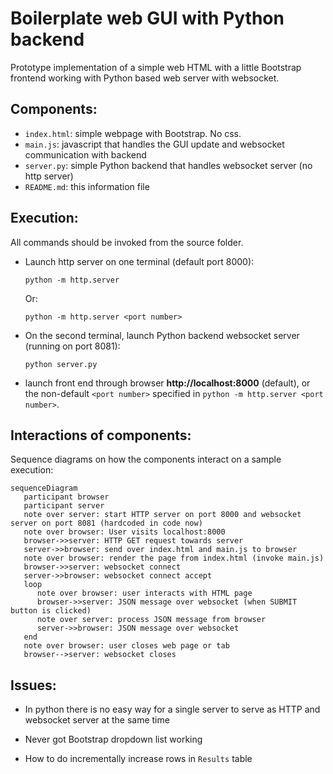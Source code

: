 # Boilerplate web GUI with Python backend

Prototype implementation of a simple web HTML with a little Bootstrap frontend working with Python based web server with websocket.


## Components:

* `index.html`: simple webpage with Bootstrap. No css.
* `main.js`: javascript that handles the GUI update and websocket communication with backend
* `server.py`: simple Python backend that handles websocket server (no http server)
* `README.md`: this information file

## Execution:

All commands should be invoked from the source folder.

 * Launch http server on one terminal (default port 8000):

    `python -m http.server`

   Or:

    `python -m http.server <port number>`


* On the second terminal, launch Python backend websocket server (running on port 8081):

    `python server.py`

 * launch front end through browser **http://localhost:8000** (default), or the non-default `<port number>` specified in  `python -m http.server <port number>`.

## Interactions of components:

Sequence diagrams on how the components interact on a sample execution:

```mermaid
sequenceDiagram
   participant browser
   participant server
   note over server: start HTTP server on port 8000 and websocket server on port 8081 (hardcoded in code now)
   note over browser: User visits localhost:8000
   browser->>server: HTTP GET request towards server
   server->>browser: send over index.html and main.js to browser
   note over browser: render the page from index.html (invoke main.js)
   browser->>server: websocket connect
   server->>browser: websocket connect accept
   loop
      note over browser: user interacts with HTML page
      browser->>server: JSON message over websocket (when SUBMIT button is clicked)
      note over server: process JSON message from browser
      server->>browser: JSON message over websocket
   end
   note over browser: user closes web page or tab
   browser-->server: websocket closes

```     
 
## Issues:

* In python there is no easy way for a single server to serve as HTTP and websocket server at the same time

* Never got Bootstrap dropdown list working

* How to do incrementally increase rows in `Results` table

